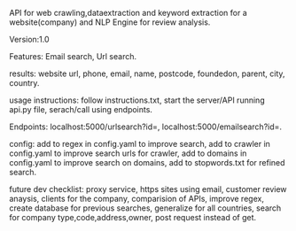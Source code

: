 API for web crawling,dataextraction and keyword extraction for a website(company) and NLP Engine for review analysis.

Version:1.0

Features:
Email search,
Url search.

results:
website url,
phone,
email,
name,
postcode,
foundedon,
parent,
city,
country.

usage instructions:
follow instructions.txt,
start the server/API running api.py file,
serach/call using endpoints.

Endpoints:
localhost:5000/urlsearch?id=<url>,
localhost:5000/emailsearch?id=<mailid for http sites preferable>.

config:
add to regex in config.yaml to improve search,
add to crawler in config.yaml to improve search urls for crawler,
add to domains in config.yaml to improve search on domains,
add to stopwords.txt for refined search.

future dev checklist:
proxy service,
https sites using email,
customer review anaysis,
clients for the company,
comparision of APIs,
improve regex,
create database for previous searches,
generalize for all countries,
search for company type,code,address,owner,
post request instead of get.
